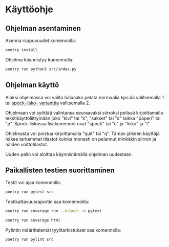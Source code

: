 # Käyttöohje

## Ohjelman asentaminen

Asenna riippuvuudet komennolla:

```bash
poetry install
```

Ohjelma käynnistyy komennolla:

```bash
poetry run python3 src/index.py
```

## Ohjelman käyttö

Aluksi ohjelmassa voi valita haluaako pelata normaalia kps:ää valitsemalla 1 tai [spock-lisko- varianttia](https://bigbangtheory.fandom.com/wiki/Rock,_Paper,_Scissors,_Lizard,_Spock) valitsemalla 2.

Ohjelmaan voi syöttää valintansa seuraavaksi siirroksi pelissä kirjoittamalla tekstikäyttöliittymään joko "kivi" tai "k", "sakset" tai "s" taikka "paperi" tai "p". Spock-liskossa lisäkomennot ovat "spock" tai "c" ja "lisko" ja "l".

Ohjelmasta voi poistua kirjoittamalla "quit" tai "q". Tämän jälkeen käyttäjä näkee tarkemmat tilastot kuinka monesti on pelannut minkäkin siirron ja näiden voittotilastot.

Uuden pelin voi aloittaa käynnistämällä ohjelman uudestaan.

## Paikallisten testien suorittaminen

Testit voi ajaa komennolla:

```bash
poetry run pytest src
```

Testikattavuusraportin saa komennoilla:

```bash
poetry run coverage run --branch -m pytest
```

```bash
poetry run coverage html
```

Pylintin määrittelemät tyylitarkistukset saa komennolla:

```bash
poetry run pylint src
```
